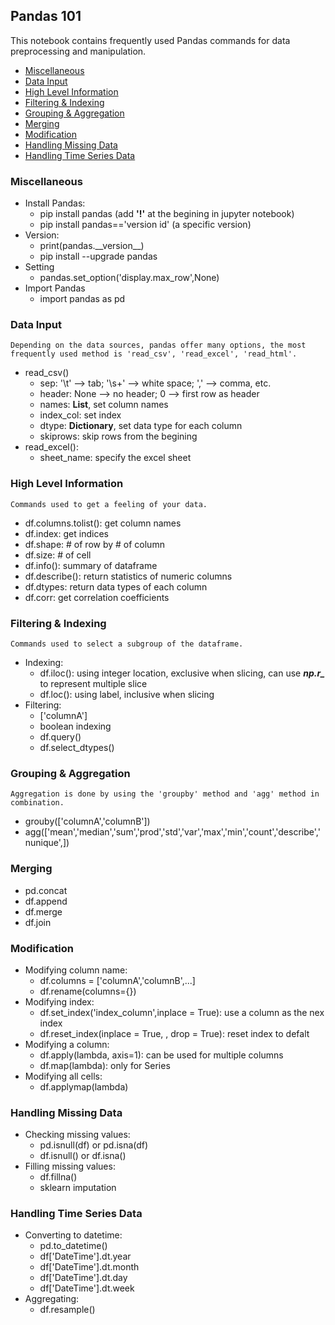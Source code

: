 ## Pandas 101

This notebook contains frequently used Pandas commands for data preprocessing and manipulation.

- [Miscellaneous](#Miscellaneous)
- [Data Input](#Data-Input)
- [High Level Information](#High-Level-Information)
- [Filtering & Indexing](#Filtering--Indexing)
- [Grouping & Aggregation](#Grouping--Aggregation)
- [Merging](#Merging)
- [Modification](#Modification)
- [Handling Missing Data](#Handling-Missing-Data)
- [Handling Time Series Data](#Handling-Time-Series-Data)

### Miscellaneous

- Install Pandas:
  - pip install pandas (add **'!'** at the begining in jupyter notebook)
  - pip install pandas=='version id' (a specific version)
- Version:
  - print(pandas.\_\_version\_\_)
  - pip install --upgrade pandas
- Setting
  - pandas.set_option('display.max_row',None)
- Import Pandas
  - import pandas as pd

### Data Input

    Depending on the data sources, pandas offer many options, the most frequently used method is 'read_csv', 'read_excel', 'read_html'.

- read_csv()
  - sep: '\t' --> tab; '\s+' --> white space; ',' --> comma, etc.
  - header: None --> no header; 0 --> first row as header
  - names: **List**, set column names
  - index_col: set index
  - dtype: **Dictionary**, set data type for each column
  - skiprows: skip rows from the begining
- read_excel():
  - sheet_name: specify the excel sheet

### High Level Information

    Commands used to get a feeling of your data.

- df.columns.tolist(): get column names
- df.index: get indices
- df.shape: # of row by # of column
- df.size: # of cell
- df.info(): summary of dataframe
- df.describe(): return statistics of numeric columns
- df.dtypes: return data types of each column
- df.corr: get correlation coefficients

### Filtering & Indexing

    Commands used to select a subgroup of the dataframe.

- Indexing:
  - df.iloc(): using integer location, exclusive when slicing, can use **_np.r\__** to represent multiple slice
  - df.loc(): using label, inclusive when slicing
- Filtering:
  - ['columnA']
  - boolean indexing
  - df.query()
  - df.select_dtypes()

### Grouping & Aggregation

    Aggregation is done by using the 'groupby' method and 'agg' method in combination.
  - grouby(['columnA','columnB'])
  - agg(['mean','median','sum','prod','std','var','max','min','count','describe','nunique',])

### Merging

  - pd.concat
  - df.append
  - df.merge
  - df.join

### Modification
  - Modifying column name: 
    - df.columns = ['columnA','columnB',...]
    - df.rename(columns={})
  - Modifying index:
    - df.set_index('index_column',inplace = True): use a column as the nex index
    - df.reset_index(inplace = True, , drop = True): reset index to defalt
  - Modifying a column:
    - df.apply(lambda, axis=1): can be used for multiple columns
    - df.map(lambda): only for Series
  - Modifying all cells:
    - df.applymap(lambda)

### Handling Missing Data
  - Checking missing values:
    - pd.isnull(df) or pd.isna(df)
    - df.isnull() or df.isna()
  - Filling missing values:
    - df.fillna()
    - sklearn imputation
    
### Handling Time Series Data
  - Converting to datetime:
    - pd.to_datetime()
    - df['DateTime'].dt.year
    - df['DateTime'].dt.month
    - df['DateTime'].dt.day
    - df['DateTime'].dt.week
  - Aggregating:
    - df.resample()
    

